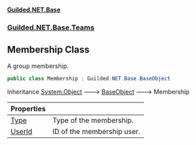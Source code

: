 #### [Guilded.NET.Base](Guilded_NET_Base.md 'Guilded.NET.Base')
### [Guilded.NET.Base.Teams](Guilded_NET_Base.md#Guilded_NET_Base_Teams 'Guilded.NET.Base.Teams')
## Membership Class
A group membership.  
```csharp
public class Membership : Guilded.NET.Base.BaseObject
```

Inheritance [System.Object](https://docs.microsoft.com/en-us/dotnet/api/System.Object 'System.Object') &#129106; [BaseObject](BaseObject.md 'Guilded.NET.Base.BaseObject') &#129106; Membership  

| Properties | |
| :--- | :--- |
| [Type](Membership_Type.md 'Guilded.NET.Base.Teams.Membership.Type') | Type of the membership.<br/> |
| [UserId](Membership_UserId.md 'Guilded.NET.Base.Teams.Membership.UserId') | ID of the membership user.<br/> |
